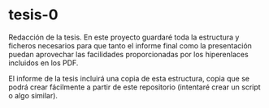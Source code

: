 # tesis-0

Redacción de la tesis. En este proyecto guardaré toda la estructura y ficheros necesarios para que tanto el informe final como la presentación puedan aprovechar las facilidades proporcionadas por los hiperenlaces incluidos en los PDF.

El informe de la tesis incluirá una copia de esta estructura, copia que se podrá crear fácilmente a partir de este repositorio (intentaré crear un script o algo similar).

